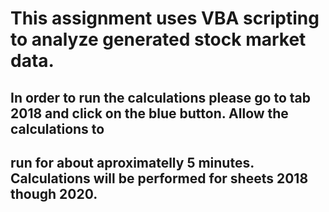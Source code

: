 # **This assignment uses VBA scripting to analyze generated stock market data.**

## In order to run the calculations please go to tab 2018 and click on the blue button. Allow the calculations to <br>
## run for about aproximatelly 5 minutes. Calculations will be performed for sheets 2018 though 2020.